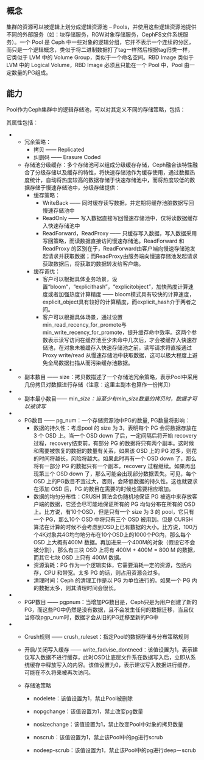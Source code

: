 ## 概念

集群的资源可以被逻辑上划分成逻辑资源池 – Pools，并使用这些逻辑资源池提供不同的外部服务（如：块存储服务，RGW对象存储服务，CephFS文件系统服务）。一个 Pool 是 Ceph 中一些对象的逻辑分组，它并不表示一个连续的分区，而只是一个逻辑概念，类似于将二进制数据打了tag一样然后根据tag归类一样，它类似于 LVM 中的 Volume Group，类似于一个命名空间。RBD Image 类似于 LVM 中的 Logical Volume，RBD Image 必须且只能在一个 Pool 中，Pool 由一定数量的PG组成。

## 能力

Pool作为Ceph集群中的逻辑存储池，可以对其定义不同的存储策略，包括：

其属性包括：

* * 冗余策略：
    * 拷贝 —— Replicated
    * 纠删码 —— Erasure Coded
  * 存储池分级缓存：多个存储池可以组成分级缓存存储，Ceph融合该特性融合了分级存储以及缓存的特性，将快速存储池作为缓存使用，通过数据热度统计，自动将热度较高的数据存储于快速存储池中，而将热度较低的数据存储于慢速存储池中，分级存储提供：
    * 缓存策略：
      * WriteBack —— 同时缓存读写数据，并定期将缓存池脏数据写回慢速存储池中
      * ReadOnly —— 写入数据直接写回慢速存储池中，仅将读数据缓存入快速存储池中
      * ReadForward，ReadProxy —— 只缓存写入数据，写入数据采用写回策略，而读数据直接访问慢速存储池。ReadForward 和 ReadProxy 的区别在于，ReadForward由客户端向慢速存储池发起请求并获取数据；而ReadProxy由服务端向慢速存储池发起请求获取数据后，将获取的数据转发给客户端。
    * 缓存调优：
      * 客户可以根据具体业务场景，设置“bloom“，“explicithash”，“explicitobject”，加快热度计算速度或者加强热度计算精度 —— bloom模式具有较快的计算速度，explicit\_object具有较好的计算精度，而explicit\_hash介于两者之间。
      * 客户可以根据具体场景，通过设置min\_read\_recency\_for\_promote与min\_write\_recency\_for\_promote，提升缓存命中效率。这两个参数表示读写访问在缓存池至少未命中几次后，才会被缓存入快速存储池，在对象未被缓存入快速存储池之前，读写请求将直接通过Proxy write/read 从慢速存储池中获取数据，这可以极大程度上避免全局数据扫描从而污染缓存池数据。
* * 副本数目 —— size：拷贝数描述了一个存储池冗余策略，表示Pool中采用几份拷贝对数据进行存储（注意：这里主副本也算作一份拷贝）

* * 副本最小数目—— min\__size：当至少有min\_size数量的拷贝时，数据才可以被读写_

* * PG数目 —— pg\_num：一个存储资源池中PG的数量, PG数量将影响：
    * 数据的持久性：考虑pool 的 size 为 3，表明每个 PG 会将数据存放在 3 个 OSD 上。当一个 OSD down 了后，一定间隔后将开始 recovery 过程，recovery结束前，有部分 PG 的数据将只有两个副本。这时候和需要被恢复的数据的数量有关系，如果该 OSD 上的 PG 过多，则花的时间将越长，风险将越大。如果此时再有一个 OSD down 了，那么将有一部分 PG 的数据只有一个副本，recovery 过程继续。如果再出现第三个 OSD down 了，那么可能会出现部分数据丢失。可见，每个 OSD 上的PG数目不宜过大，否则，会降低数据的持久性。这也就要求在添加 OSD 后，PG 的数目在需要的时候也需要相应增加。
    * 数据的均匀分布性：CRUSH 算法会伪随机地保证 PG 被选中来存放客户端的数据，它还会尽可能地保证所有的 PG 均匀分布在所有的 OSD 上。比方说，有10个OSD，但是只有一个 size 为 3 的 pool，它只有一个 PG，那么10个 OSD 中将只有三个 OSD 被用到。但是 CURSH 算法在计算的时候不会考虑到OSD上已有数据的大小。比方说，100万个4K对象共4G均匀地分布在10个OSD上的1000个PG内，那么每个 OSD 上大概有400M 数据。再加进来一个400M的对象（假设它不会被分割），那么有三块 OSD 上将有 400M + 400M = 800 M 的数据，而其它七块 OSD 上只有 400M 数据。
    * 资源消耗：PG 作为一个逻辑实体，它需要消耗一定的资源，包括内存，CPU 和带宽。太多 PG 的话，则占用资源会过多。
    * 清理时间：Ceph 的清理工作是以 PG 为单位进行的。如果一个 PG 内的数据太多，则其清理时间会很长。

* * PGP数目 —— pgpnum：当增加PG数目是，Ceph只是为用户创建了新的PG，而这些PG中仍然是没有数据，且不会发生任何的数据迁移，当且仅当修改pgp\_num时，数据才会从旧的PG迁移至新的PG中

* * Crush规则 —— crush\_ruleset：指定Pool的数据存储与分布策略规则

  * 开启/关闭写入缓存 —— write\_fadvise\_dontneed：该值设置为1，表示建议写入数据不进行缓存，此时OSD让底层文件系在数据写入后，立即从系统缓存中释放写入的内容。该值设置为0，表示建议写入数据进行缓存，可能在不久将来被再次访问。

  * 存储池策略

    * nodelete：该值设置为1，禁止Pool被删除

    * nopgchange：该值设置为1，禁止改变pg数量

    * nosizechange：该值设置为1，禁止改变Pool中对象的拷贝数量

    * noscrub：该值设置为1，禁止该Pool中的pg进行scrub

    * nodeep-scrub：该值设置为1，禁止该Pool中的pg进行deep－scrub



